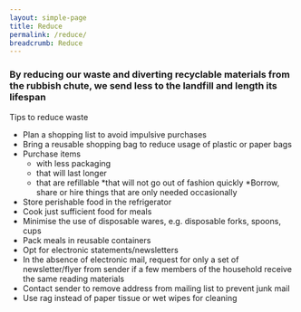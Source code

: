 ```yaml
---
layout: simple-page
title: Reduce
permalink: /reduce/
breadcrumb: Reduce
---
```


### By reducing our waste and diverting recyclable materials from the rubbish chute, we send less to the landfill and length its lifespan



Tips to reduce waste


* Plan a shopping list to avoid impulsive purchases
* Bring a reusable shopping bag to reduce usage of plastic or paper bags
* Purchase items
  * with less packaging
  * that will last longer
  * that are refillable
  *that will not go out of fashion quickly
*Borrow, share or hire things that are only needed occasionally
* Store perishable food in the refrigerator
* Cook just sufficient food for meals
* Minimise the use of disposable wares, e.g. disposable forks, spoons, cups
* Pack meals in reusable containers
* Opt for electronic statements/newsletters
* In the absence of electronic mail, request for only a set of newsletter/flyer from sender if a few members of the household receive the same reading materials
* Contact sender to remove address from mailing list to prevent junk mail
* Use rag instead of paper tissue or wet wipes for cleaning
